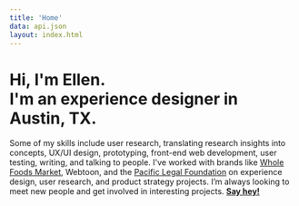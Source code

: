 ```yaml
---
title: 'Home'
data: api.json
layout: index.html
---
```

# Hi, I'm Ellen. <br/>I'm an experience designer in Austin, TX.
Some of my skills include user research, translating research insights into concepts, UX/UI design, prototyping, front-end web development, user testing, writing, and talking to people. I've worked with brands like [Whole Foods Market](/work/at-the-fork/), Webtoon, and the [Pacific Legal Foundation](/work/pacific-legal-foundation) on experience design, user research, and product strategy projects. I’m always looking to meet new people and get involved in interesting projects. **[Say hey!](/#get-in-touch)**
